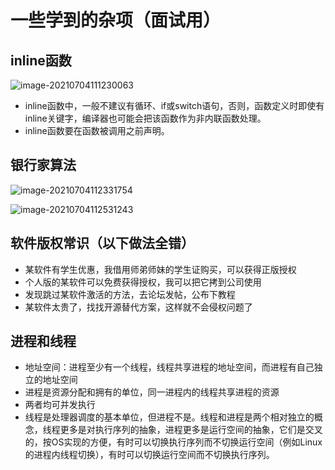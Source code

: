 # 一些学到的杂项（面试用）

## inline函数

![image-20210704111230063](C:\Users\Asus\AppData\Roaming\Typora\typora-user-images\image-20210704111230063.png)

- inline函数中，一般不建议有循环、if或switch语句，否则，函数定义时即使有inline关键字，编译器也可能会把该函数作为非内联函数处理。
-   inline函数要在函数被调用之前声明。

## 银行家算法

![image-20210704112331754](C:\Users\Asus\AppData\Roaming\Typora\typora-user-images\image-20210704112331754.png)

![image-20210704112531243](C:\Users\Asus\AppData\Roaming\Typora\typora-user-images\image-20210704112531243.png)

## 软件版权常识（以下做法全错）

- 某软件有学生优惠，我借用师弟师妹的学生证购买，可以获得正版授权
- 个人版的某软件可以免费获得授权，我可以把它拷到公司使用
- 发现跳过某软件激活的方法，去论坛发帖，公布下教程
- 某软件太贵了，找找开源替代方案，这样就不会侵权问题了

## 进程和线程

- 地址空间：进程至少有一个线程，线程共享进程的地址空间，而进程有自己独立的地址空间
- 进程是资源分配和拥有的单位，同一进程内的线程共享进程的资源
- 两者均可并发执行
- 线程是处理器调度的基本单位，但进程不是。线程和进程是两个相对独立的概念，线程更多是对执行序列的抽象，进程更多是运行空间的抽象，它们是交叉的，按OS实现的方便，有时可以切换执行序列而不切换运行空间（例如Linux的进程内线程切换），有时可以切换运行空间而不切换执行序列。

